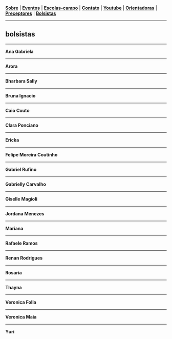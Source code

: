 <link href="./style.css" rel="stylesheet">
<meta charset="UTF-8">

[**Sobre**](./#sobre) | [**Eventos**](./#eventos) | [**Escolas-campo**](./#escolas-campo) | [**Contato**](./#contato) | [**Youtube**](./#youtube) | [**Orientadoras**](./orientadoras) | [**Preceptores**](./preceptores) | [**Bolsistas**](./bolsistas)

____

## bolsistas

____

**Ana Gabriela**

____

**Arora**

____

**Bharbara Sally**

____

**Bruna Ignacio**

____

**Caio Couto**

____

**Clara Ponciano**

____

**Ericka**

____

**Felipe Moreira Coutinho**

____

**Gabriel Rufino**

____

**Gabrielly Carvalho**

____

**Giselle Magioli**

____

**Jordana Menezes**

____

**Mariana**

____

**Rafaele Ramos**

____

**Renan Rodrigues**

____

**Rosaria** 

____

**Thayna**

____

**Veronica Folla**

____

**Veronica Maia**

____

**Yuri**
